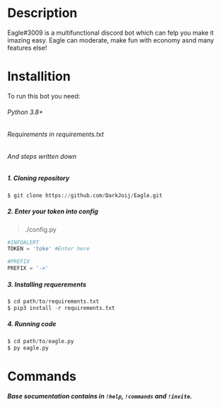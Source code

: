 # Description
Eagle#3009 is a multifunctional discord bot which can felp you make it imazing easy. Eagle can moderate, make fun with economy asnd many features else!

# Installition
To run this bot you need:
###### Python 3.8+
###### Requirements in requirements.txt
###### And steps written down
##### 1. Cloning repository
```py
$ git clone https://github.com/DarkJoij/Eagle.git
```

##### 2. Enter your token into config
> ./config.py
```py
#INFOALERT
TOKEN = 'toke' #Enter here

#PREFIX
PREFIX = '->'
```

##### 3. Installing requerements
```py
$ cd path/to/requirements.txt
$ pip3 install -r requirements.txt
```

##### 4. Running code
```py
$ cd path/to/eagle.py
$ py eagle.py
```

# Commands
##### Base socumentation contains in `!help`, `!commands` and `!invite`.
